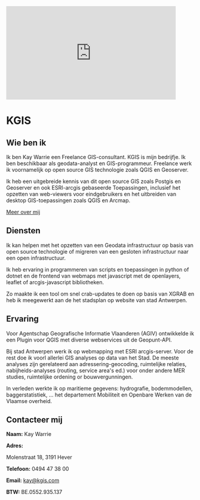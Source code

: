 
<iframe frameborder="0" scrolling="no"  height="250" style="width:90%" src="http://warrieka.github.io/stadsplan/index.html">
</iframe>

KGIS
=====

Wie ben ik
---------

Ik ben Kay Warrie een Freelance GIS-consultant. KGIS is mijn bedrijfje.
Ik ben beschikbaar als geodata-analyst en GIS-programmeur. 
Freelance werk ik voornamelijk op open source GIS technologie zoals QGIS en Geoserver. 

Ik heb een uitgebreide kennis van dit open source GIS zoals Postgis en Geoserver en ook ESRI-arcgis gebaseerde Toepassingen, inclusief het opzetten van web-viewers voor eindgebruikers en het uitbreiden van desktop GIS-toepassingen zoals QGIS en Arcmap.

[Meer over mij](http://warrieka.github.io/#!index.md)

Diensten
--------

Ik kan helpen met het opzetten van een Geodata infrastructuur op basis van open source technologie of migreren van een gesloten infrastructuur naar een open infrastructuur.   

Ik heb ervaring in programmeren van scripts en toepassingen in python of dotnet en de frontend van webmaps met javascript met de openlayers, leaflet of arcgis-javascript bibliotheken.

Zo maakte ik een tool om snel crab-updates te doen op basis van XGRAB en heb ik meegewerkt aan de het stadsplan op website van stad Antwerpen. 

Ervaring
--------

Voor Agentschap Geografische Informatie Vlaanderen (AGIV) ontwikkelde ik een Plugin voor QGIS met diverse webservices uit de Geopunt-API.  

Bij stad Antwerpen werk ik op webmapping met ESRI arcgis-server. Voor de rest doe ik voorl allerlei GIS analyses op data van het Stad. De meeste analyses zijn gerelateerd aan adressering-geocoding, ruimtelijke relaties,  nabijheids-analyses (routing, service area's ed.) voor onder andere MER studies, ruimtelijke ordening or bouwvergunningen.

In verleden werkte ik op maritieme gegevens: hydrografie, bodemmodellen, baggerstatistiek, ... het departement Mobiliteit en Openbare Werken van de Vlaamse overheid.


Contacteer mij
-------------

**Naam:**
 Kay Warrie

**Adres:**

 Molenstraat 18, 
 3191 Hever 
       
**Telefoon:** 0494 47 38 00

**Email:** [kay@kgis.com](mailto:kgis@kgis.com)

**BTW:** BE.0552.935.137
